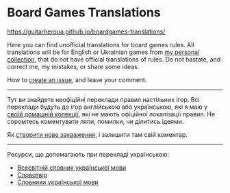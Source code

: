 # Board Games Translations

https://guitarheroua.github.io/boardgames-translations/

Here you can find unofficial translations for board games rules. All translations will be for English or Ukrainian games from [my personal collection](https://www.boardgamegeek.com/collection/user/guitarheroua?columns=title%7Cthumbnail%7Crating%7Cbggrating&own=1&ff=1), that do not have official translations of rules. Do not hastate, and correct me, my mistakes, or share some ideas.

How to [create an issue](https://help.github.com/articles/creating-an-issue/), and leave your comment.

***

Тут ви знайдете неофіційні переклади правил настільних ігор. Всі переклади будуть до ігор англійською або українською, які я маю у [своїй домашній колекції](https://www.boardgamegeek.com/collection/user/guitarheroua?columns=title%7Cthumbnail%7Crating%7Cbggrating&own=1&ff=1), які не мають офіційної локалізації правил. Не соромтесь коментувати ляпи, помилки, чи ділитись ідеями.

Як [створити нове зауваження](https://help.github.com/articles/creating-an-issue/), і залишити там свій коментар.

***

Ресурси, що допомагають при перекладі українською:

* [Всесвітній словник української мови](https://uk.worldwidedictionary.org)
* [Словотвір](https://slovotvir.org.ua)
* [Cловники української мови](http://sum.in.ua/)